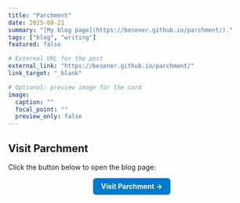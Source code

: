 ```yaml
---
title: "Parchment"
date: 2025-08-21
summary: "[My blog page](https://besener.github.io/parchment/)."
tags: ["blog", "writing"]
featured: false

# External URL for the post
external_link: "https://besener.github.io/parchment/"
link_target: "_blank"

# Optional: preview image for the card
image:
  caption: ""
  focal_point: ""
  preview_only: false
---
```


## Visit Parchment

Click the button below to open the blog page:

<div style="text-align:center; margin-top:1em;">
  <a href="https://besener.github.io/parchment/" target="_blank" style="display:inline-block; padding:0.6em 1.2em; background-color:#007acc; color:white; border-radius:6px; text-decoration:none; font-weight:bold;">
    Visit Parchment →
  </a>
</div>


